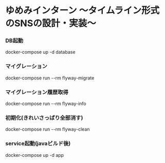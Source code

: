 # ゆめみインターン ～タイムライン形式のSNSの設計・実装～

### DB起動
docker-compose up -d database

### マイグレーション
docker-compose run --rm  flyway-migrate

### マイグレーション履歴取得
docker-compose run --rm flyway-info

### 初期化(きれいさっぱり全部消す)
docker-compose run --rm flyway-clean

### service起動(javaビルド後)
docker-compose up -d app

